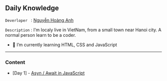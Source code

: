 ## Daily Knowledge

`Deverloper ` : [Nguyễn Hoàng Anh](https://www.facebook.com/ldcapt/)

`Description` : I'm localy live in VietNam, from a small town near Hanoi city. A normal person learn to be a coder.

- 🌱 I’m currently learning HTML, CSS and JavaScript

---


### Content

- [Day 1] - [Asyn / Await in JavaScript](Week%201/)

